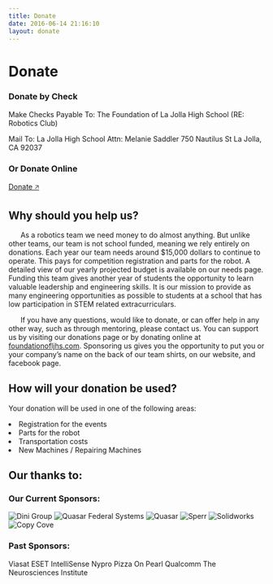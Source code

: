 ```yaml
---
title: Donate
date: 2016-06-14 21:16:10
layout: donate
---
```

Donate
===
<partbreak></partbreak>

### Donate by Check
Make Checks Payable To:
The Foundation of La Jolla High School (RE: Robotics Club)

Mail To:
La Jolla High School Attn:
Melanie Saddler
750 Nautilus St
La Jolla,
CA 92037
<partbreak></partbreak>

### Or Donate Online
[Donate 🡥](https://www.foundationofljhs.com/robotics-team.html)
<partbreak></partbreak>

Why should you help us?
-------

&nbsp;&nbsp;&nbsp;&nbsp;&nbsp;&nbsp;As a robotics team we need money to do almost anything. But unlike other teams, our team is not school funded, meaning we rely entirely on donations.  Each year our team needs around $15,000 dollars to continue to operate. This pays for competition registration and parts for the robot. A detailed view of our yearly projected budget is available on our needs page. Funding this team gives another year of students the opportunity to learn valuable leadership and engineering skills. It is our mission to provide as many engineering opportunities as possible to students at a school that has low participation in STEM related extracurriculars.

&nbsp;&nbsp;&nbsp;&nbsp;&nbsp;&nbsp;If you have any questions, would like to donate, or can offer help in any other way, such as through mentoring, please contact us. You can support us by visiting our donations page or by donating online at [foundationofljhs.com](https://www.foundationofljhs.com/robotics-team.html). Sponsoring us gives you the opportunity to put you or your company’s name on the back of our team shirts, on our website, and facebook page.

How will your donation be used?
---
Your donation will be used in one of the following areas:
<lo>
<li>Registration for the events</li>
<li>Parts for the robot</li>
<li>Transportation costs</li>
<li>New Machines / Repairing Machines</li>
</lo>

Our thanks to:
-------

### Our Current Sponsors:

![Dini Group][Dini]
![Quasar Federal Systems][QuasarFS]
![Quasar][Quasar]
![Sperr][Sperr]
![Solidworks][Solidworks]
![Copy Cove][CopyCove]

### Past Sponsors:
Viasat
ESET
IntelliSense
Nypro
Pizza On Pearl
Qualcomm
The Neurosciences Institute

[Dini]: /first/images/dinigroup.jpg "Dini Group"
[QuasarFS]: /first/images/QuasarFederalSystems.png "Quasar Federal Systems"
[Quasar]: /first/images/Quasar.jpg "Quasar"
[Sperr]: /first/images/Sperr.png "Sperr"
[Solidworks]: /first/images/solidworks.jpg "Solidworks"
[CopyCove]: /first/images/CopyCove.png "Copy Cove"
